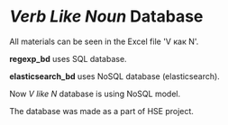 # *Verb Like Noun* Database

All materials can be seen in the Excel file 'V как N'.

**regexp_bd** uses SQL database.

**elasticsearch_bd** uses NoSQL database (elasticsearch).

Now *V like N* database is using NoSQL model.

The database was made as a part of HSE project.
